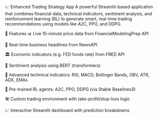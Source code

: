 📈 Enhanced Trading Strategy App
A powerful Streamlit-based application that combines financial data, technical indicators, sentiment analysis, and reinforcement learning (RL) to generate smart, real-time trading recommendations using models like A2C, PPO, and DDPG.

🚀 Features
📊 Live 15-minute price data from FinancialModelingPrep API

📰 Real-time business headlines from NewsAPI

🏛️ Economic indicators (e.g. FED funds rate) from FRED API

🧠 Sentiment analysis using BERT (transformers)

🧮 Advanced technical indicators: RSI, MACD, Bollinger Bands, OBV, ATR, ADX, EMAs

🤖 Pre-trained RL agents: A2C, PPO, DDPG (via Stable Baselines3)

🛠 Custom trading environment with take-profit/stop-loss logic

📈 Interactive Streamlit dashboard with prediction breakdowns
